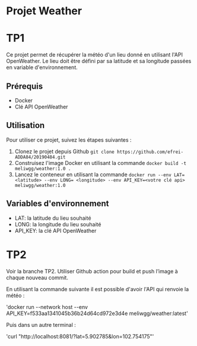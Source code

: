 # Projet Weather

# TP1

Ce projet permet de récupérer la météo d'un lieu donné en utilisant l'API OpenWeather. Le lieu doit être défini par sa latitude et sa longitude passées en variable d'environnement.

## Prérequis

- Docker
- Clé API OpenWeather

## Utilisation

Pour utiliser ce projet, suivez les étapes suivantes :

1. Clonez le projet depuis Github
`git clone https://github.com/efrei-ADDA84/20190484.git`
2. Construisez l'image Docker en utilisant la commande 
`docker build -t meliwgg/weather:1.0 .`
3. Lancez le conteneur en utilisant la commande 
`docker run --env LAT= <latitude> --env LONG= <longitude> --env API_KEY=<votre clé api> meliwgg/weather:1.0  `

## Variables d'environnement

- LAT: la latitude du lieu souhaité
- LONG: la longitude du lieu souhaité
- API_KEY: la clé API OpenWeather

# TP2

Voir la branche TP2.
Utiliser Github action pour build et push l’image à chaque nouveau commit.

En utilisant la commande suivante il est possible d'avoir l'API qui renvoie la météo :

'docker run --network host --env API_KEY=f533aa1341045b36b24d64cd972e3d4e meliwgg/weather:latest'

Puis dans un autre terminal : 

'curl "http://localhost:8081/?lat=5.902785&lon=102.754175"'
